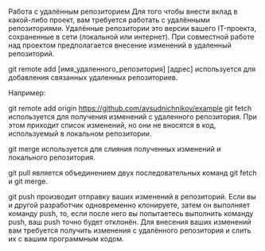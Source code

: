 



Работа с удалённым репозиторием
Для того чтобы внести вклад в какой-либо проект, вам требуется работать с удалёнными репозиториями. Удалённые репозитории это версии вашего IT-проекта, сохраненные в сети (локальной или интернет). При совместной работе над проектом предполагается внесение изменений в удаленный репозиторий.

git remote add [имя_удаленного_репозитория] [адрес] используется для добавления связанных удаленных репозиториев.

Например:

git remote add origin https://github.com/avsudnichnikov/example
git fetch используется для получения изменений с удаленного репозитория. При этом приходит список изменений, но они не вносятся в код, используемый в локальном репозитории.

git merge используется для слияния полученных изменений и локального репозитория.

git pull является объединением двух последовательных команд git fetch и git merge.

git push производит отправку ваших изменений в репозиторий. Если вы и другой разработчик одновременно клонируете, затем он выполняет команду push, то, если после него вы попытаетесь выполнить команду push, ваш push точно будет отклонён. Для внесения ваших изменений вам требуется получить изменения с удалённого репозитория и слить их с вашим программным кодом.